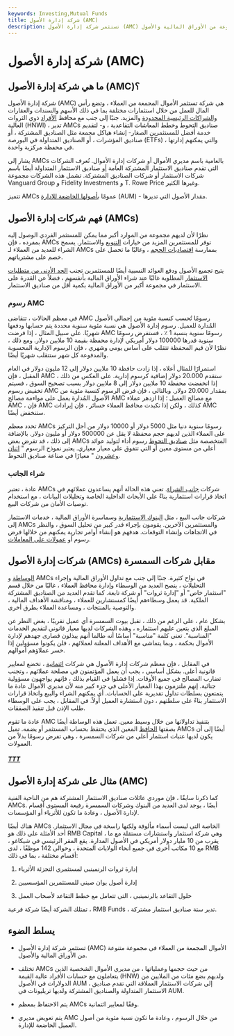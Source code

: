 ```yaml
---
keywords: Investing,Mutual Funds
title: شركة إدارة الأصول (AMC)
description: تستثمر شركة إدارة الأصول (AMC) الأموال المجمعة من العملاء في مجموعة متنوعة من الأوراق المالية والأصول.
---
```


# شركة إدارة الأصول (AMC)
## ما هي شركة إدارة الأصول (AMC)؟

شركة إدارة الأصول (AMC) هي شركة تستثمر الأموال المجمعة من العملاء ، وتضع رأس المال للعمل من خلال استثمارات مختلفة بما في ذلك الأسهم والسندات والعقارات [والشراكات الرئيسية المحدودة](/mlp) والمزيد. جنبًا إلى جنب مع محافظ [الأفراد](/hnwi) ذوي الثروات العالية (HNWI) ، تدير AMCs صناديق التحوط وخطط المعاشات التقاعدية ، و- لتقديم خدمة أفضل للمستثمرين الصغار- إنشاء هياكل مجمعة مثل الصناديق المشتركة ، أو صناديق المؤشرات ، أو الصناديق المتداولة في البورصة (ETFs) ، والتي يمكنهم إدارتها في محفظة مركزية واحدة.

يشار إلى AMCs بالعامية باسم مديري الأموال أو شركات إدارة الأموال. تُعرف الشركات التي تقدم صناديق الاستثمار المشتركة العامة [أو](/mutualfund) صناديق الاستثمار المتداولة أيضًا باسم شركات الاستثمار أو شركات الصناديق المشتركة. تشمل هذه الشركات مجموعة Vanguard Group و Fidelity Investments و T. Rowe Price وغيرها الكثير.

تتميز AMCs عمومًا [بأصولها الخاضعة للإدارة](/aum) (AUM) - مقدار الأصول التي تديرها.

## فهم شركات إدارة الأصول (AMCs)

نظرًا لأن لديهم مجموعة من الموارد أكبر مما يمكن للمستثمر الفردي الوصول إليه بمفرده ، فإن AMCs توفر للمستثمرين المزيد من خيارات [التنويع](/diversification) والاستثمار. يسمح الشراء للعديد من العملاء لـ AMCs بممارسة [اقتصاديات الحجم](/economiesofscale) ، وغالبًا ما تحصل على خصم على مشترياتهم.

يتيح تجميع الأصول ودفع العوائد النسبية أيضًا للمستثمرين تجنب [الحد الأدنى من متطلبات الاستثمار](/minimum_investment) المطلوبة غالبًا عند شراء الأوراق المالية بأنفسهم ، فضلاً عن القدرة على الاستثمار في مجموعة أكبر من الأوراق المالية بكمية أقل من صناديق الاستثمار.

### رسوم AMC

في معظم الحالات ، تتقاضى AMC رسومًا تُحسب كنسبة مئوية من إجمالي الأصول المُدارة للعميل. رسوم إدارة الأصول هي نسبة مئوية سنوية محددة يتم حسابها ودفعها شهريًا. على سبيل المثال ، إذا فرضت AMC رسومًا سنوية بنسبة 1 ٪ ، فستفرض رسومًا سنوية قدرها 100000 دولار أمريكي لإدارة محفظة بقيمة 10 ملايين دولار. ومع ذلك ، نظرًا لأن قيم المحفظة تتقلب على أساس يومي وشهري ، فإن الرسوم الإدارية المحسوبة والمدفوعة كل شهر ستتقلب شهريًا أيضًا.

استمرارًا للمثال أعلاه ، إذا زادت حافظة 10 ملايين دولار إلى 12 مليون دولار في العام المقبل ، فإن AMC ستقدم 20.000 دولار إضافية كرسوم إدارية. على العكس من ذلك ، إذا انخفضت محفظة 10 ملايين دولار إلى 8 ملايين دولار بسبب تصحيح السوق ، فسيتم تخفيض رسوم AMC بمقدار 20.000 دولار. وبالتالي ، فإن فرض الرسوم كنسبة مئوية من الأصول المُدارة يعمل على مواءمة مصالح AMC مع مصالح العميل ؛ إذا ازدهر عملاء AMC ، فإن AMC كذلك ، ولكن إذا تكبدت محافظ العملاء خسائر ، فإن إيرادات AMC ستنخفض أيضًا.

تحدد معظم AMCs رسومًا سنوية دنيا مثل 5000 دولار أو 10000 دولار من أجل التركيز على العملاء الذين لديهم حجم محفظة لا يقل عن 500000 دولار أو مليون دولار. بالإضافة إلى ذلك ، قد تفرض بعض AMCs المتخصصة مثل [صناديق التحوط](/hedgefund) رسوم أداء لتوليد عوائد أعلى من مستوى معين أو التي تتفوق على معيار معياري. يعتبر نموذج الرسوم " [اثنان وعشرون](/two_and_twenty) " معيارًا في صناعة صناديق التحوط.

### شراء الجانب

عادة ، تعتبر AMCs شركات [جانب الشراء](/buyside). تعني هذه الحالة أنهم يساعدون عملائهم في اتخاذ قرارات استثمارية بناءً على الأبحاث الداخلية الخاصة وتحليلات البيانات ، مع استخدام توصيات الأمان من شركات البيع.

شركات جانب البيع ، مثل [البنوك الاستثمارية](/investmentbank) وسماسرة الأوراق المالية ، خدمات الاستثمار إلى AMCs والمستثمرين الآخرين. يقومون بإجراء قدر كبير من تحليل السوق ، والنظر في الاتجاهات وإنشاء التوقعات. هدفهم هو إنشاء أوامر تجارية يمكنهم من خلالها فرض رسوم أو [عمولات على المعاملات](/commission).

## شركات إدارة الأصول (AMCs) مقابل شركات السمسرة

[الوساطة](/brokerage-company) و AMCs في نواح كثيرة. جنبًا إلى جنب مع تداول الأوراق المالية وإجراء التحليلات ، ينصح العديد من الوسطاء وإدارة محافظ العملاء ، غالبًا من خلال قسم "استثمار خاص" أو "إدارة ثروات" أو شركة تابعة. كما تقدم العديد من الصناديق المشتركة الملكية. قد يعمل وسطاءهم أيضًا كمستشارين للعملاء ، ومناقشة الأهداف المالية ، والتوصية بالمنتجات ، ومساعدة العملاء بطرق أخرى.

بشكل عام ، على الرغم من ذلك ، تقبل بيوت السمسرة أي عميل تقريبًا ، بغض النظر عن المبلغ الذي يتعين عليهم استثماره ، وهذه الشركات لديها معيار قانوني لتقديم الخدمات "المناسبة". تعني كلمة "مناسبة" أساسًا أنه طالما أنهم يبذلون قصارى جهدهم لإدارة الأموال بحكمة ، وبما يتماشى مع الأهداف المعلنة لعملائهم ، فلن يكونوا مسؤولين إذا خسر عملاؤهم أموالهم.

في المقابل ، فإن معظم شركات إدارة الأصول هي شركات [ائتمانية](/fiduciary) ، تخضع لمعايير قانونية أعلى. بشكل أساسي ، يجب أن يعمل المؤتمنون في مصلحة عملائهم ، وتجنب تضارب المصالح في جميع الأوقات. إذا فشلوا في القيام بذلك ، فإنهم يواجهون مسؤولية جنائية. إنهم ملتزمون بهذا المعيار الأعلى في جزء كبير منه لأن مديري الأموال عادة ما يتمتعون بسلطات تداول تقديرية على الحسابات. أي يمكنهم الشراء والبيع واتخاذ قرارات الاستثمار بناءً على سلطتهم ، دون استشارة العميل أولاً. في المقابل ، يجب على الوسطاء طلب الإذن قبل تنفيذ الصفقات.

عادة ما تقوم AMC بتنفيذ تداولاتها من خلال وسيط معين. تعمل هذه الوساطة أيضًا بصفتها [الحافظ](/custodian) المعين الذي يحتفظ بحساب المستثمر أو يضمه. تميل AMCs أيضًا إلى أن يكون لديها عتبات استثمار أعلى من شركات السمسرة ، وهي تفرض رسومًا بدلاً من العمولات.

<h5> <a href=""> TTT </a> </h5>

## مثال على شركة إدارة الأصول (AMC)

كما ذكرنا سابقًا ، فإن موردي عائلات صناديق الاستثمار المشتركة هم من الناحية الفنية AMCs. أيضًا ، يوجد لدى العديد من البنوك وشركات السمسرة رفيعة المستوى أقسام لإدارة الأصول ، وعادة ما تكون للأثرياء أو المؤسسات.

هناك أيضًا AMCs الخاصة التي ليست أسماء مألوفة ولكنها راسخة في مجال الاستثمار. أحد الأمثلة على ذلك هو RMB Capital ، وهي شركة استثمار واستشارات مستقلة مع ما يقرب من 10 مليار دولار أمريكي في الأصول المدارة. يقع المقر الرئيسي في شيكاغو ، مع 10 مكاتب أخرى في جميع أنحاء الولايات المتحدة ، وحوالي 142 موظفًا ، لدى RMB أقسام مختلفة ، بما في ذلك:

1. إدارة ثروات الرنمينبي لمستثمري التجزئة الأثرياء

1. إدارة أصول يوان صيني للمستثمرين المؤسسيين

1. حلول التقاعد بالرنمينبي ، التي تتعامل مع خطط التقاعد لأصحاب العمل

تمتلك الشركة أيضًا شركة فرعية ، RMB Funds ، تدير ستة صناديق استثمار مشتركة.

## يسلط الضوء

- تستثمر شركة إدارة الأصول (AMC) الأموال المجمعة من العملاء في مجموعة متنوعة من الأوراق المالية والأصول.

- تختلف AMCs من حيث حجمها وعملياتها ، من مديري الأموال الشخصية الذين يتعاملون مع حسابات الأفراد عالية القيمة (HNW) ولديهم بضع مئات من الملايين من الدولارات في الأصول AUM ، إلى شركات الاستثمار العملاقة التي تقدم صناديق الاستثمار المتداولة والصناديق المشتركة ولديها تريليونات في AUM.

- يتم الاحتفاظ بمعظم AMCs وفقًا لمعايير ائتمانية.

- يتم تعويض مديري AMC من خلال الرسوم ، وعادة ما تكون نسبة مئوية من أصول العميل الخاضعة للإدارة.

